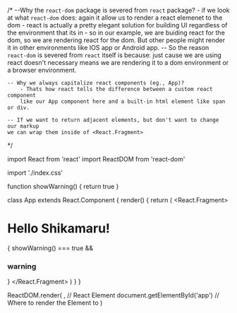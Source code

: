 /*
    --Why the `react-dom` package is severed from `react` package?
        - if we look at what `react-dom` does: again it allow us to render a
        react elemenet to the dom
        - react is actually a pretty elegant solution for building UI regardless
        of the environment that its in
        - so in our example, we are buiding react for the dom, so we are
        rendering react for the dom. But other people might render it in other
        environments like IOS app or Android app.
        -- So the reason `react-dom` is severed from `react` itself is because:
        just cause we are using react doesn't necessary means we are rendering
        it to a dom environment or a browser environment.

    -- Why we always capitalize react components (eg., App)?
        - Thats how react tells the difference between a custom react component
        like our App component here and a built-in html element like span or div.

    -- If we want to return adjacent elements, but don't want to change our markup
    we can wrap them inside of <React.Fragment>
*/

import React from 'react'
import ReactDOM from 'react-dom'

import './index.css'


function showWarning() {
    return true
}

class App extends React.Component {
    render() {
        return (
            <React.Fragment>
                <h1>Hello Shikamaru!</h1>
                { showWarning() === true && <h3>warning</h3>}
            </React.Fragment>
        )
    }
}

ReactDOM.render(
    <App />, // React Element
    document.getElementById('app') // Where to render the Element to
)
